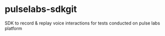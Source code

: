 # pulselabs-sdkgit
SDK to record &amp; replay voice interactions for tests conducted on pulse labs platform
